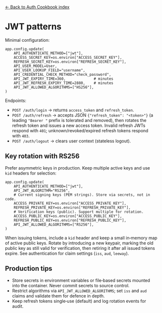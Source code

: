 [← Back to Auth Cookbook index](index.md)

# JWT patterns
Minimal configuration:
```
app.config.update(
    API_AUTHENTICATE_METHOD=["jwt"],
    ACCESS_SECRET_KEY=os.environ["ACCESS_SECRET_KEY"],
    REFRESH_SECRET_KEY=os.environ["REFRESH_SECRET_KEY"],
    API_USER_MODEL=User,
    API_USER_LOOKUP_FIELD="username",
    API_CREDENTIAL_CHECK_METHOD="check_password",
    API_JWT_EXPIRY_TIME=360,             # minutes
    API_JWT_REFRESH_EXPIRY_TIME=2880,    # minutes
    API_JWT_ALLOWED_ALGORITHMS=["HS256"],
)
```
Endpoints:
- `POST /auth/login` → returns `access_token` and `refresh_token`.
- `POST /auth/refresh` → accepts JSON `{"refresh_token": "<token>"}` (a
    leading `"Bearer "` prefix is tolerated and removed), then rotates the
    refresh token and issues a new access token. Invalid refresh JWTs respond
    with `401`; unknown/revoked/expired refresh tokens respond with `403`.
- `POST /auth/logout` → clears user context (stateless logout).

## Key rotation with RS256
Prefer asymmetric keys in production. Keep multiple active keys and use
`kid` headers for selection:
```
app.config.update(
    API_AUTHENTICATE_METHOD=["jwt"],
    API_JWT_ALGORITHM="RS256",
    # Current signing keys (PEM strings). Store via secrets, not in code.
    ACCESS_PRIVATE_KEY=os.environ["ACCESS_PRIVATE_KEY"],
    REFRESH_PRIVATE_KEY=os.environ["REFRESH_PRIVATE_KEY"],
    # Verification keys (public). Support multiple for rotation.
    ACCESS_PUBLIC_KEY=os.environ["ACCESS_PUBLIC_KEY"],
    REFRESH_PUBLIC_KEY=os.environ["REFRESH_PUBLIC_KEY"],
    API_JWT_ALLOWED_ALGORITHMS=["RS256"],
)
```
When issuing tokens, include a `kid` header and keep a small in‑memory map of
active public keys. Rotate by introducing a new keypair, marking the old public
key as still valid for verification, then retiring it after all issued tokens
expire. See authentication for claim settings (`iss`, `aud`,
`leeway`).

## Production tips
- Store secrets in environment variables or file‑based secrets mounted into the
    container. Never commit secrets to source control.
- Restrict algorithms via `API_JWT_ALLOWED_ALGORITHMS`; set `iss` and
    `aud` claims and validate them for defence in depth.
- Keep refresh tokens single‑use (default) and log rotation events for audit.

